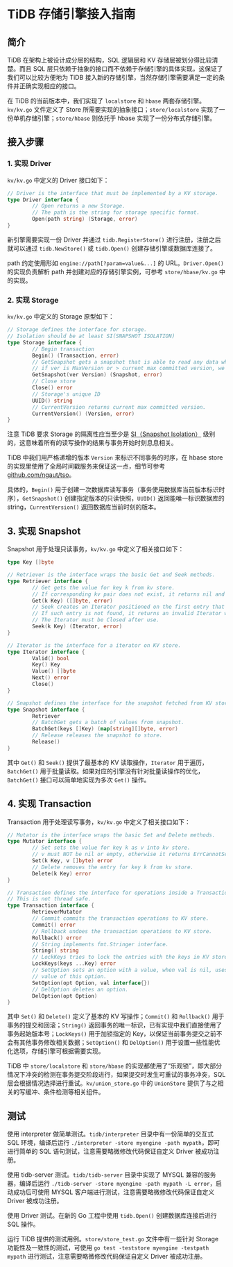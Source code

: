 # TiDB 存储引擎接入指南

## 简介

TiDB 在架构上被设计成分层的结构，SQL 逻辑层和 KV 存储层被划分得比较清楚。而且 SQL 层只依赖于抽象的接口而不依赖于存储引擎的具体实现，这保证了我们可以比较方便地为 TiDB 接入新的存储引擎，当然存储引擎需要满足一定的条件并正确实现相应的接口。

在 TiDB 的当前版本中，我们实现了 `localstore` 和 `hbase` 两套存储引擎。`kv/kv.go` 文件定义了 Store 所需要实现的抽象接口；`store/localstore` 实现了一份单机存储引擎；`store/hbase` 则依托于 hbase 实现了一份分布式存储引擎。

## 接入步骤

### 1. 实现 Driver

`kv/kv.go` 中定义的 Driver 接口如下：
```go
// Driver is the interface that must be implemented by a KV storage.
type Driver interface {
        // Open returns a new Storage.
        // The path is the string for storage specific format.
        Open(path string) (Storage, error)
}
```
新引擎需要实现一份 Driver 并通过 `tidb.RegisterStore()` 进行注册，注册之后就可以通过 `tidb.NewStore()` 或 `tidb.Open()` 创建存储引擎或数据库连接了。

path 约定使用形如 `engine://path[?param=value&...]` 的 URL。`Driver.Open()` 的实现负责解析 path 并创建对应的存储引擎实例，可参考 `store/hbase/kv.go` 中的实现。

### 2. 实现 Storage

`kv/kv.go` 中定义的 Storage 原型如下：
```go
// Storage defines the interface for storage.
// Isolation should be at least SI(SNAPSHOT ISOLATION)
type Storage interface {
        // Begin transaction
        Begin() (Transaction, error)
        // GetSnapshot gets a snapshot that is able to read any data which data is <= ver.
        // if ver is MaxVersion or > current max committed version, we will use current version for this snapshot.
        GetSnapshot(ver Version) (Snapshot, error)
        // Close store
        Close() error
        // Storage's unique ID
        UUID() string
        // CurrentVersion returns current max committed version.
        CurrentVersion() (Version, error)
}
```

注意 TiDB 要求 Storage 的隔离性应当至少是 [SI（Snapshot Isolation）](https://en.wikipedia.org/wiki/Snapshot_isolation) 级别的，这意味着所有的读写操作的结果与事务开始时刻息息相关。

TiDB 中我们用严格递增的版本 `Version` 来标识不同事务的时序，在 hbase store 的实现里使用了全局时间戳服务来保证这一点，细节可参考 [github.com/ngaut/tso](https://github.com/ngaut/tso)。

具体的，`Begin()` 用于创建一次数据库读写事务（事务使用数据库当前版本标识时序），`GetSnapshot()` 创建指定版本的只读快照，`UUID()` 返回能唯一标识数据库的 string，`CurrentVersion()` 返回数据库当前时刻的版本。

## 3. 实现 Snapshot

Snapshot 用于处理只读事务，`kv/kv.go` 中定义了相关接口如下：

```go
type Key []byte

// Retriever is the interface wraps the basic Get and Seek methods.
type Retriever interface {
        // Get gets the value for key k from kv store.
        // If corresponding kv pair does not exist, it returns nil and ErrNotExist.
        Get(k Key) ([]byte, error)
        // Seek creates an Iterator positioned on the first entry that k <= entry's key.
        // If such entry is not found, it returns an invalid Iterator with no error.
        // The Iterator must be Closed after use.
        Seek(k Key) (Iterator, error)
}

// Iterator is the interface for a iterator on KV store.
type Iterator interface {
        Valid() bool
        Key() Key
        Value() []byte
        Next() error
        Close()
}

// Snapshot defines the interface for the snapshot fetched from KV store.
type Snapshot interface {
        Retriever
        // BatchGet gets a batch of values from snapshot.
        BatchGet(keys []Key) (map[string][]byte, error)
        // Release releases the snapshot to store.
        Release()
}
```

其中 `Get()` 和 `Seek()` 提供了最基本的 KV 读取操作，`Iterator` 用于遍历，`BatchGet()` 用于批量读取。如果对应的引擎没有针对批量读操作的优化，`BatchGet()` 接口可以简单地实现为多次 `Get()` 操作。

## 4. 实现 Transaction

Transaction 用于处理读写事务，`kv/kv.go` 中定义了相关接口如下：

```go
// Mutator is the interface wraps the basic Set and Delete methods.
type Mutator interface {
        // Set sets the value for key k as v into kv store.
        // v must NOT be nil or empty, otherwise it returns ErrCannotSetNilValue.
        Set(k Key, v []byte) error
        // Delete removes the entry for key k from kv store.
        Delete(k Key) error
}

// Transaction defines the interface for operations inside a Transaction.
// This is not thread safe.
type Transaction interface {
        RetrieverMutator
        // Commit commits the transaction operations to KV store.
        Commit() error
        // Rollback undoes the transaction operations to KV store.
        Rollback() error
        // String implements fmt.Stringer interface.
        String() string
        // LockKeys tries to lock the entries with the keys in KV store.
        LockKeys(keys ...Key) error
        // SetOption sets an option with a value, when val is nil, uses the default
        // value of this option.
        SetOption(opt Option, val interface{})
        // DelOption deletes an option.
        DelOption(opt Option)
}
```

其中 `Set()` 和 `Delete()` 定义了基本的 KV 写操作；`Commit()` 和 `Rollback()` 用于事务的提交和回滚；`String()` 返回事务的唯一标识，已有实现中我们直接使用了事务起始版本号；`LockKeys()` 用于加锁指定的 Key，以保证当前事务提交之前不会有其他事务修改相关数据；`SetOption()` 和 `DelOption()` 用于设置一些性能优化选项，存储引擎可根据需要实现。

TiDB 中 `store/localstore` 和 `store/hbase` 的实现都使用了“乐观锁”，即大部分情况下冲突的检测在事务提交阶段进行，如果提交时发生可重试的事务冲突，SQL 层会根据情况选择进行重试。`kv/union_store.go` 中的 `UnionStore` 提供了与之相关的写缓冲、条件检测等相关组件。

## 测试

使用 interpreter 做简单测试。`tidb/interpreter` 目录中有一份简单的交互式 SQL 环境，编译后运行 `./interpreter -store myengine -path mypath`，即可进行简单的 SQL 语句测试，注意需要略微修改代码保证自定义 Driver 被成功注册。

使用 tidb-server 测试。`tidb/tidb-server` 目录中实现了 MYSQL 兼容的服务器，编译后运行 `./tidb-server -store myengine -path mypath -L error`，启动成功后可使用 MYSQL 客户端进行测试，注意需要略微修改代码保证自定义 Driver 被成功注册。

使用 Driver 测试。在新的 Go 工程中使用 `tidb.Open()` 创建数据库连接后进行 SQL 操作。

运行 TiDB 提供的测试用例。`store/store_test.go` 文件中有一些针对 Storage 功能性及一致性的测试，可使用 `go test -teststore myengine -testpath mypath` 进行测试，注意需要略微修改代码保证自定义 Driver 被成功注册。
